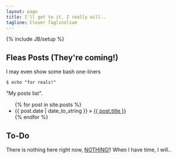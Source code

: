 ```yaml
---
layout: page
title: I'll get to it, I really will..
tagline: Clever Taglinolium
---
```

{% include JB/setup %}


## Fleas Posts (They're coming!)

I may even show some bash one-liners

    $ echo "for realz!"

"My posts list".

<ul class="posts">
  {% for post in site.posts %}
    <li><span>{{ post.date | date_to_string }}</span> &raquo; <a href="{{ BASE_PATH }}{{ post.url }}">{{ post.title }}</a></li>
  {% endfor %}
</ul>

## To-Do

There is nothing here right now, [NOTHING!](http://www.nothing.com)!
When I have time, I will.. 

